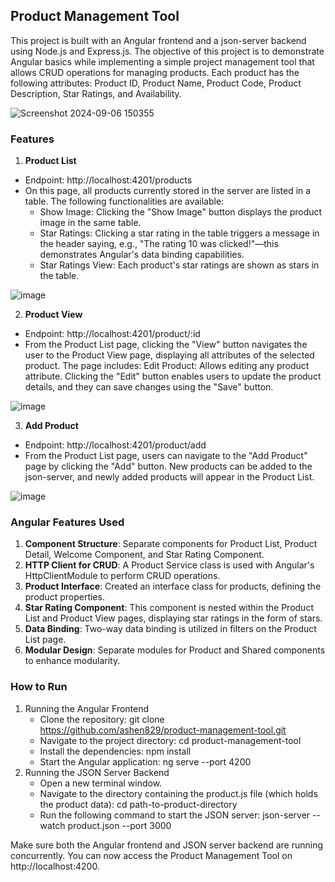 ## Product Management Tool
This project is built with an Angular frontend and a json-server backend using Node.js and Express.js. The objective of this project is to demonstrate Angular basics while implementing a simple project management tool that allows CRUD operations for managing products. Each product has the following attributes: Product ID, Product Name, Product Code, Product Description, Star Ratings, and Availability.

![Screenshot 2024-09-06 150355](https://github.com/user-attachments/assets/31547c63-46be-48cc-b82c-2311437c8cf7)

### Features
1. **Product List**
- Endpoint: http://localhost:4201/products
- On this page, all products currently stored in the server are listed in a table. The following functionalities are available:
    - Show Image: Clicking the "Show Image" button displays the product image in the same table.
    - Star Ratings: Clicking a star rating in the table triggers a message in the header saying, e.g., "The rating 10 was clicked!"—this demonstrates Angular's data binding capabilities.
    - Star Ratings View: Each product's star ratings are shown as stars in the table.
      
![image](https://github.com/user-attachments/assets/309e96ca-17d1-4eab-9f73-b3fc9f176c05)

2. **Product View**
- Endpoint: http://localhost:4201/product/:id
- From the Product List page, clicking the "View" button navigates the user to the Product View page, displaying all attributes of the selected product. The page includes: Edit Product: Allows editing any product attribute. Clicking the "Edit" button enables users to update the product details, and they can save changes using the "Save" button.
  
![image](https://github.com/user-attachments/assets/5a66b99e-166d-468c-a1ff-304a017c98c0)

3. **Add Product**
- Endpoint: http://localhost:4201/product/add
- From the Product List page, users can navigate to the "Add Product" page by clicking the "Add" button. New products can be added to the json-server, and newly added products will appear in the Product List.
  
![image](https://github.com/user-attachments/assets/370e3acf-99a6-4ce7-aae4-e20726ae9131)

### Angular Features Used
1. **Component Structure**: Separate components for Product List, Product Detail, Welcome Component, and Star Rating Component.
2. **HTTP Client for CRUD**: A Product Service class is used with Angular's HttpClientModule to perform CRUD operations.
3. **Product Interface**: Created an interface class for products, defining the product properties.
4. **Star Rating Component**: This component is nested within the Product List and Product View pages, displaying star ratings in the form of stars.
5. **Data Binding**: Two-way data binding is utilized in filters on the Product List page.
6. **Modular Design**: Separate modules for Product and Shared components to enhance modularity.

### How to Run
1. Running the Angular Frontend
    - Clone the repository:
        git clone https://github.com/ashen829/product-management-tool.git
    - Navigate to the project directory:
        cd product-management-tool
    - Install the dependencies:
        npm install
    - Start the Angular application:
        ng serve --port 4200
2. Running the JSON Server Backend
    - Open a new terminal window.
    - Navigate to the directory containing the product.js file (which holds the product data):
        cd path-to-product-directory
    - Run the following command to start the JSON server:
        json-server --watch product.json --port 3000
        
Make sure both the Angular frontend and JSON server backend are running concurrently. You can now access the Product Management Tool on http://localhost:4200.
